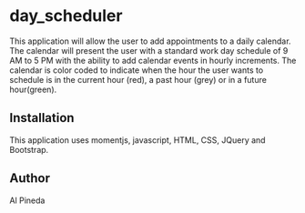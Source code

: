 # day_scheduler
This application will allow the user to add appointments to a daily calendar.  The calendar will present the user with a standard work day schedule of 9 AM to 5 PM with the ability to add calendar events in hourly increments.  The calendar is color coded to indicate when the hour the user wants to schedule is in the current hour (red), a past hour (grey) or in a future hour(green).


## Installation

This application uses momentjs, javascript, HTML, CSS, JQuery and Bootstrap.

## Author

Al Pineda
